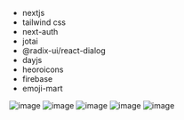 - nextjs
- tailwind css
- next-auth
- jotai
- @radix-ui/react-dialog
- dayjs
- heoroicons
- firebase
- emoji-mart

![image](https://i.imgur.com/SvI3VXX.png)
![image](https://i.imgur.com/qSEKrp9.png)
![image](https://i.imgur.com/Kg7OH7H.png)
![image](https://i.imgur.com/6gd1LDP.png)
![image](https://i.imgur.com/6cKmxEo.png)